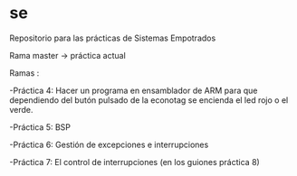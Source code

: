 se
==

Repositorio para las prácticas de Sistemas Empotrados

Rama master -> práctica actual

Ramas :

-Práctica 4: Hacer un programa en ensamblador de ARM para que dependiendo del butón pulsado de la econotag
             se encienda el led rojo o el verde.

-Práctica 5: BSP

-Práctica 6: Gestión de excepciones e interrupciones

-Práctica 7: El control de interrupciones (en los guiones práctica 8)
